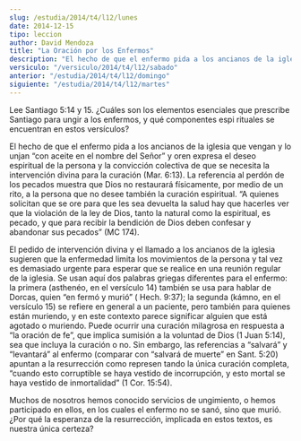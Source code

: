 ```yaml
---
slug: /estudia/2014/t4/l12/lunes
date: 2014-12-15
tipo: leccion
author: David Mendoza
title: "La Oración por los Enfermos"
description: "El hecho de que el enfermo pida a los ancianos de la iglesia que vengan y lo  unjan “con aceite en el nombre del Señor” y oren expresa el deseo espiritual de  la persona y la convicción colectiva de que se necesita la intervención divina  para la curación (Mar. 6:13). La refer..."
versiculo: "/versiculo/2014/t4/l12/sabado"
anterior: "/estudia/2014/t4/l12/domingo"
siguiente: "/estudia/2014/t4/l12/martes"
---
```


Lee Santiago 5:14 y 15. ¿Cuáles son los elementos esenciales que prescribe Santiago para ungir a los enfermos, y qué componentes espi rituales se encuentran en estos versículos?

El hecho de que el enfermo pida a los ancianos de la iglesia que vengan y lo unjan “con aceite en el nombre del Señor” y oren expresa el deseo espiritual de la persona y la convicción colectiva de que se necesita la intervención divina para la curación (Mar. 6:13). La referencia al perdón de los pecados muestra que Dios no restaurará físicamente, por medio de un rito, a la persona que no desee también la curación espiritual. “A quienes solicitan que se ore para que les sea devuelta la salud hay que hacerles ver que la violación de la ley de Dios, tanto la natural como la espiritual, es pecado, y que para recibir la bendición de Dios deben confesar y abandonar sus pecados” (MC 174).

El pedido de intervención divina y el llamado a los ancianos de la iglesia sugieren que la enfermedad limita los movimientos de la persona y tal vez es demasiado urgente para esperar que se realice en una reunión regular de la iglesia. Se usan aquí dos palabras griegas diferentes para el enfermo: la primera (asthenéo, en el versículo 14) también se usa para hablar de Dorcas, quien “en fermó y murió” ( Hech. 9:37); la segunda (kámno, en el versículo 15) se refiere en general a un paciente, pero también para quienes están muriendo, y en este contexto parece significar alguien que está agotado o muriendo. Puede ocurrir una curación milagrosa en respuesta a “la oración de fe”, que implica sumisión a la voluntad de Dios (1 Juan 5:14), sea que incluya la curación o no. Sin embargo, las referencias a “salvará” y “levantará” al enfermo (comparar con “salvará de muerte” en Sant. 5:20) apuntan a la resurrección como represen tando la única curación completa, “cuando esto corruptible se haya vestido de incorrupción, y esto mortal se haya vestido de inmortalidad” (1 Cor. 15:54).

Muchos de nosotros hemos conocido servicios de ungimiento, o hemos participado en ellos, en los cuales el enfermo no se sanó, sino que murió. ¿Por qué la esperanza de la resurrección, implicada en estos textos, es nuestra única certeza?
